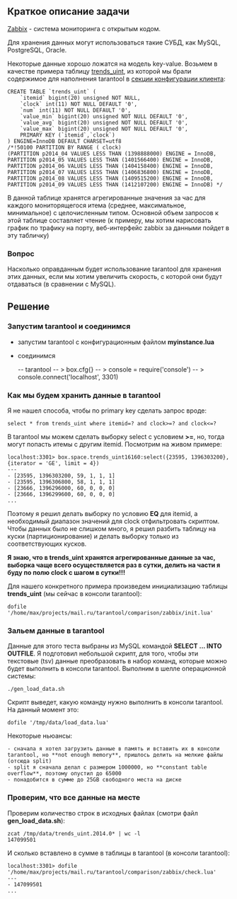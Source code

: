 ## Краткое описание задачи

[Zabbix](http://www.zabbix.com) - система мониторинга с открытым кодом.

Для хранения данных могут использоваться такие СУБД, как MySQL, PostgreSQL, Oracle.

Некоторые данные хорошо ложатся на модель key-value. Возьмем в качестве примера таблицу [trends_uint](http://maxim-komar.ru/data/kv/mysql.sql), из которой мы брали содержимое для наполнения tarantool в [секции конфигурации клиента](https://github.com/maxim-komar/mail.ru/tree/master/tarantool/client):

    CREATE TABLE `trends_uint` (
        `itemid` bigint(20) unsigned NOT NULL,
        `clock` int(11) NOT NULL DEFAULT '0',
        `num` int(11) NOT NULL DEFAULT '0',
        `value_min` bigint(20) unsigned NOT NULL DEFAULT '0',
        `value_avg` bigint(20) unsigned NOT NULL DEFAULT '0',
        `value_max` bigint(20) unsigned NOT NULL DEFAULT '0',
        PRIMARY KEY (`itemid`,`clock`)
    ) ENGINE=InnoDB DEFAULT CHARSET=utf8
    /*!50100 PARTITION BY RANGE ( clock)
    (PARTITION p2014_04 VALUES LESS THAN (1398888000) ENGINE = InnoDB,
    PARTITION p2014_05 VALUES LESS THAN (1401566400) ENGINE = InnoDB,
    PARTITION p2014_06 VALUES LESS THAN (1404158400) ENGINE = InnoDB,
    PARTITION p2014_07 VALUES LESS THAN (1406836800) ENGINE = InnoDB,
    PARTITION p2014_08 VALUES LESS THAN (1409515200) ENGINE = InnoDB,
    PARTITION p2014_09 VALUES LESS THAN (1412107200) ENGINE = InnoDB) */

В данной таблице хранятся агрегированные значения за час для каждого мониторящегося итема (среднее, максимальное, минимальное) с целочисленным типом. Основной объем запросов к этой таблице составляет чтение (к примеру, мы хотим нарисовать график по трафику на порту, веб-интерфейс zabbix за данными пойдет в эту табличку)

### Вопрос

Насколько оправданным будет использование tarantool для хранения этих данных, если мы хотим увеличить скорость, с которой они будут отдаваться (в сравнении с MySQL).

## Решение

### Запустим tarantool и соединимся

- запустим tarantool с конфигурационным файлом **myinstance.lua**
- соединимся

    -- tarantool
    -- > box.cfg{}
    -- > console = require('console')
    -- > console.connect('localhost', 3301)


### Как мы будем хранить данные в tarantool

Я не нашел способа, чтобы по primary key сделать запрос вроде:

    select * from trends_uint where itemid=? and clock>=? and clock<=?

В tarantool мы можем сделать выборку select с условием **>=**, но, тогда могут попасть итемы с другим itemid. Посмотрим на живом примере:

    localhost:3301> box.space.trends_uint16160:select({23595, 1396303200}, {iterator = 'GE', limit = 4})
    ---
    - [23595, 1396303200, 59, 1, 1, 1]
    - [23595, 1396306800, 58, 1, 1, 1]
    - [23666, 1396296000, 60, 0, 0, 0]
    - [23666, 1396299600, 60, 0, 0, 0]
    ...

Поэтому я решил делать выборку по условию **EQ** для itemid, а необходимый диапазон значений для clock отфильтровать скриптом. Чтобы данных было не слишком много, я решил разбить таблицу на куски (партиционирование) и делать выборку только из соответствующих кусков.

**Я знаю, что в trends_uint хранятся агрегированные данные за час, выборка чаще всего осуществляется раз в сутки, делить на части я буду по полю clock с шагом в сутки!!!**

Для нашего конкретного примера произведем инициализацию таблицы **trends_uint** (мы сейчас в консоли tarantool):

    dofile '/home/max/projects/mail.ru/tarantool/comparison/zabbix/init.lua'


### Зальем данные в tarantool

Данные для этого теста выбраны из MySQL командой **SELECT ... INTO OUTFILE**.
Я подготовил небольшой скрипт, для того, чтобы эти текстовые (tsv) данные преобразовать в набор команд, которые можно будет выполнить в консоли tarantool. Выполним в шелле операционной системы:

    ./gen_load_data.sh

Скрипт выведет, какую команду нужно выполнить в консоли tarantool. На данный момент это:

    dofile '/tmp/data/load_data.lua'

Некоторые ньюансы:

    - сначала я хотел загрузить данные в память и вставить их в консоли tarantool, но **not enough memory**, пришлось делить на мелкие файлы (отсюда split)
    - split я сначала делал с размером 1000000, но **constant table overflow**, поэтому опустил до 65000
    - понадобится в сумме до 25GB свободного места на диске

### Проверим, что все данные на месте

Проверим количество строк в исходных файлах (смотри файл **gen_load_data.sh**):

    zcat /tmp/data/trends_uint.2014.0* | wc -l
    147099501

И сколько вставлено в сумме в таблицы в tarantool (в консоли tarantool):

    localhost:3301> dofile '/home/max/projects/mail.ru/tarantool/comparison/zabbix/check.lua'
    ---
    - 147099501
    ...

